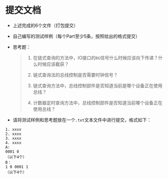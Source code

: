 # 提交文档

- 上述完成的6个文件（打包提交）
- 自己编写的测试样例（每个Part至少5条，按照给出的格式提交）
- 思考题：

  > 1. 在链式查询的方法中，IO接口的`BG`信号什么时候应该向下传递？什么时候应该截获？  
  >
  > 2. 链式查询法的总线控制是否需要时钟信号？
  >
  > 3. 链式查询方法中，总线控制部件是否知道当前是哪个设备正在使用总线？  
  >
  > 4. 计数器定时查询方法中，总线控制部件是否知道当前哪个设备正在使用总线？

  
- 请将测试样例和思考题放在一个`.txt`文本文件中进行提交，格式如下：

```
1. xxxx
2. xxxx
3. xxxx
4. xxxx
A:
0001 0
（以下4个）
B：
1 0 0001 1
（以下4个）
```
